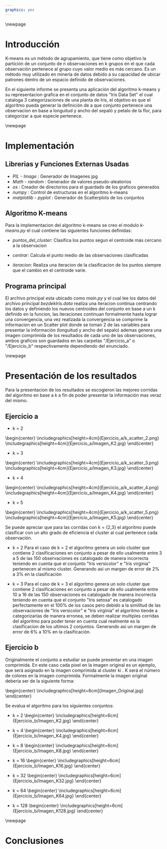 ```yaml
---
graphics: yes
---
```


\newpage

# Introducción

K-means es un método de agrupamiento, que tiene como objetivo la
partición de un conjunto de n observaciones en k grupos en el que cada
observación pertenece al grupo cuyo valor medio es más cercano. Es un
método muy utilizado en minería de datos debido a su capacidad de
ubicar patrones dentro de un espacio definido de observaciones.

En el siguiente informe se presenta una aplicación del algoritmo
k-means y su representacion grafica en el conjunto de datos "Iris Data
Set" el cual cataloga 3 categorizaciones de una planta de Iris, el
objetivo es que el algoritmo pueda generar la definición de a que
conjunto pertenece una observacion en base a longuitud y ancho del
sepalò y petalo de la flor, para categorizar a que especie pertenece.

\newpage

# Implementación

## Librerias y Funciones Externas Usadas

* *PIL - Image* : Generador de Imagenes jpg
* *Math - random* : Generador de valores pseudo-aleatorios
* *os* : Creador de directorios para el guardado de los graficos generados
* *numpy* : Control de estructuras en el algoritmo k-means
* *matplotlib - pyplot* : Generador de Scatterplots de los conjuntos

## Algoritmo K-means

Para la implementacion del algoritmo k-means se creo el modulo
*k-means.py* el cual contiene las siguientes funciones definidas:
* *puntos_del_cluster*: Clasifica los puntos segun el centroide más
cercano a la observacion

* *centrar*: Calcula el punto medio de las observaciones clasificadas

* *iteracion*: Realiza una iteracion de la clasificacion de los puntos
siempre que el cambio en el centroide varie.

## Programa principal

El archivo principal esta ubicado como *main.py* y el cual lee los
datos del archivo principal *bezdekIris.data* realiza una iteracion
continua centrando los datos y definiendo los nuevos centroides del
conjunto en base a un k definido en la funcion, las iteraciones
continuan formalmente hasta lograr una convergencia, una vez realizada
la convergencia se comprime la informacion en un Scatter plot donde se
toman 2 de las variables para presentar la información (longuitud y
ancho del sepalo) ademas genera una imagen comprimida de los
resultados de cada uno de las observaciones, ambos graficos son
guardados en las carpetas "/Ejercicio_a" o "/Ejercicio_b"
respectivamente dependiendo del enunciado.

\newpage

# Presentación de los resultados

Para la presentacion de los resultados se escogieron las mejores
corridas del algoritmo en base a k a fin de poder presentar la
información mas veraz del mismo.

## Ejercicio a

* k = 2

\begin{center}
\includegraphics[height=4cm]{Ejercicio_a/k_scatter_2.png}
\includegraphics[height=4cm]{Ejercicio_a/Imagen_K2.jpg}
\end{center}

* k = 3

\begin{center}
\includegraphics[height=4cm]{Ejercicio_a/k_scatter_3.png}
\includegraphics[height=4cm]{Ejercicio_a/Imagen_K3.jpg}
\end{center}

* k = 4

\begin{center}
\includegraphics[height=4cm]{Ejercicio_a/k_scatter_4.png}
\includegraphics[height=4cm]{Ejercicio_a/Imagen_K4.jpg}
\end{center}

* k = 5

\begin{center}
\includegraphics[height=4cm]{Ejercicio_a/k_scatter_5.png}
\includegraphics[height=4cm]{Ejercicio_a/Imagen_K5.jpg}
\end{center}

Se puede apreciar que para las corridas con k = {2,3} el algoritmo
puede clasificar con un alto grado de eficiencia el cluster al cual
pertenece cada observación.

* k = 2
Para el caso de k = 2 el algoritmo genera un solo cluster que contiene
2 clasificaciones en conjunto a pesar de ello usalmente entre 3 a 5 de
las 150 observaciones es catalogado de manera incorrecta teniendo en
cuenta que el conjunto "Iris versicolor" e "Iris virginia" pertenecen
al mismo cluster. Generando asi un margen de error de 2% a 3% en la
clasificaciòn

* k = 3
Para el caso de k = 3 el algoritmo genera un solo cluster que contiene
2 clasificaciones en conjunto a pesar de ello usalmente entre 10 a 16
de las 150 observaciones es catalogado de manera incorrecta teniendo
en cuenta que el conjunto "Iris setosa" es catalogado perfectamente en
el 100% de los casos pero debido a la similitud de las observaciones
de "Iris versicolor" e "Iris virginia" el algoritmo tiende a
categorizarlas de manera erronea, se deben realizar multiples corridas
del algoritmo para poder tener en cuenta cual realmente es la
clasificacion de los ultimos 2 conjuntos. Generando asi un margen de
error de 6% a 10% en la clasificaciòn.

## Ejercicio b

Originalmente el conjunto a estudiar se puede presentar en una imagen
comprimida. En este caso cada pixel en la imagen
original es un ejemplo, que será asignado en la imagen comprimida al
cluster ki . K será el número de
colores en la imagen comprimida. Formalmente la imagen original
deberia ser de la siguiente forma:

\begin{center}
\includegraphics[height=6cm]{Imagen_Original.jpg}
\end{center}

Se evalua el algoritmo para los siguientes conjuntos:

* k = 2
\begin{center}
\includegraphics[height=6cm]{Ejercicio_b/Imagen_K2.jpg}
\end{center}

* k = 4
\begin{center}
\includegraphics[height=6cm]{Ejercicio_b/Imagen_K4.jpg}
\end{center}

* k = 8
\begin{center}
\includegraphics[height=6cm]{Ejercicio_b/Imagen_K8.jpg}
\end{center}

* k = 16
\begin{center}
\includegraphics[height=6cm]{Ejercicio_b/Imagen_K16.jpg}
\end{center}

* k = 32
\begin{center}
\includegraphics[height=6cm]{Ejercicio_b/Imagen_K32.jpg}
\end{center}

* k = 64
\begin{center}
\includegraphics[height=6cm]{Ejercicio_b/Imagen_K64.jpg}
\end{center}

* k = 128
\begin{center}
\includegraphics[height=6cm]{Ejercicio_b/Imagen_K128.jpg}
\end{center}

\newpage

# Conclusiones
